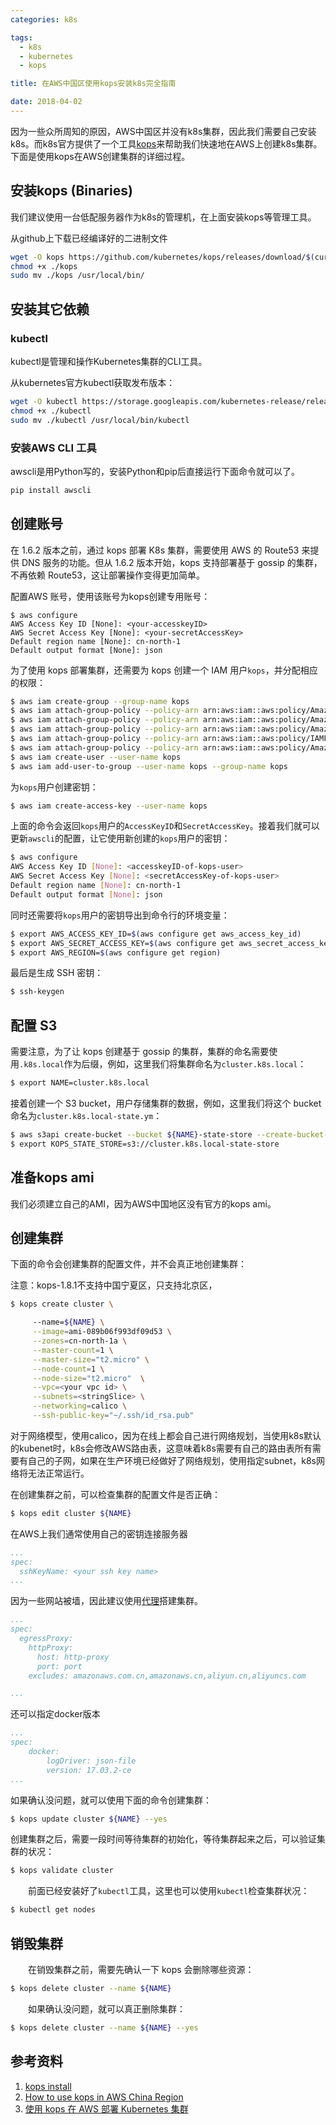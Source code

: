 ```yaml
---
categories: k8s

tags: 
  - k8s
  - kubernetes
  - kops

title: 在AWS中国区使用kops安装k8s完全指南

date: 2018-04-02
---
```


因为一些众所周知的原因，AWS中国区并没有k8s集群，因此我们需要自己安装k8s。而k8s官方提供了一个工具[kops](https://github.com/geekidentity/kops)来帮助我们快速地在AWS上创建k8s集群。下面是使用kops在AWS创建集群的详细过程。

## 安装kops (Binaries)

我们建议使用一台低配服务器作为k8s的管理机，在上面安装kops等管理工具。

从github上下载已经编译好的二进制文件

```bash
wget -O kops https://github.com/kubernetes/kops/releases/download/$(curl -s https://api.github.com/repos/kubernetes/kops/releases/latest | grep tag_name | cut -d '"' -f 4)/kops-linux-amd64
chmod +x ./kops
sudo mv ./kops /usr/local/bin/
```

## 安装其它依赖

### kubectl

kubectl是管理和操作Kubernetes集群的CLI工具。

从kubernetes官方kubectl获取发布版本：

```bash
wget -O kubectl https://storage.googleapis.com/kubernetes-release/release/$(curl -s https://storage.googleapis.com/kubernetes-release/release/stable.txt)/bin/linux/amd64/kubectl
chmod +x ./kubectl
sudo mv ./kubectl /usr/local/bin/kubectl
```

### 安装AWS CLI 工具

awscli是用Python写的，安装Python和pip后直接运行下面命令就可以了。

```bash
pip install awscli
```

## 创建账号

在 1.6.2 版本之前，通过 kops 部署 K8s 集群，需要使用 AWS 的 Route53 来提供 DNS 服务的功能。但从 1.6.2 版本开始，kops 支持部署基于 gossip 的集群，不再依赖 Route53，这让部署操作变得更加简单。

配置AWS 账号，使用该账号为kops创建专用账号：

```bash·
$ aws configure
AWS Access Key ID [None]: <your-accesskeyID>
AWS Secret Access Key [None]: <your-secretAccessKey>
Default region name [None]: cn-north-1
Default output format [None]: json
```

为了使用 kops 部署集群，还需要为 kops 创建一个 IAM 用户`kops`，并分配相应的权限：

```bash
$ aws iam create-group --group-name kops
$ aws iam attach-group-policy --policy-arn arn:aws:iam::aws:policy/AmazonEC2FullAccess --group-name kops
$ aws iam attach-group-policy --policy-arn arn:aws:iam::aws:policy/AmazonRoute53FullAccess --group-name kops
$ aws iam attach-group-policy --policy-arn arn:aws:iam::aws:policy/AmazonS3FullAccess --group-name kops
$ aws iam attach-group-policy --policy-arn arn:aws:iam::aws:policy/IAMFullAccess --group-name kops
$ aws iam attach-group-policy --policy-arn arn:aws:iam::aws:policy/AmazonVPCFullAccess --group-name kops
$ aws iam create-user --user-name kops
$ aws iam add-user-to-group --user-name kops --group-name kops
```

为`kops`用户创建密钥：

```bash
$ aws iam create-access-key --user-name kops
```

上面的命令会返回`kops`用户的`AccessKeyID`和`SecretAccessKey`。接着我们就可以更新`awscli`的配置，让它使用新创建的`kops`用户的密钥：

```bash
$ aws configure
AWS Access Key ID [None]: <accesskeyID-of-kops-user>
AWS Secret Access Key [None]: <secretAccessKey-of-kops-user>
Default region name [None]: cn-north-1
Default output format [None]: json
```

同时还需要将`kops`用户的密钥导出到命令行的环境变量：

```bash
$ export AWS_ACCESS_KEY_ID=$(aws configure get aws_access_key_id)
$ export AWS_SECRET_ACCESS_KEY=$(aws configure get aws_secret_access_key)
$ export AWS_REGION=$(aws configure get region)
```

最后是生成 SSH 密钥：

```bash
$ ssh-keygen
```

## 配置 S3

需要注意，为了让 kops 创建基于 gossip 的集群，集群的命名需要使用`.k8s.local`作为后缀，例如，这里我们将集群命名为`cluster.k8s.local`：

```bash
$ export NAME=cluster.k8s.local
```

接着创建一个 S3 bucket，用户存储集群的数据，例如，这里我们将这个 bucket 命名为`cluster.k8s.local-state.ym`：

```bash
$ aws s3api create-bucket --bucket ${NAME}-state-store --create-bucket-configuration LocationConstraint=$AWS_REGION
$ export KOPS_STATE_STORE=s3://cluster.k8s.local-state-store
```

## 准备kops ami

我们必须建立自己的AMI，因为AWS中国地区没有官方的kops ami。

## 创建集群

下面的命令会创建集群的配置文件，并不会真正地创建集群：

注意：kops-1.8.1不支持中国宁夏区，只支持北京区，	

```bash
$ kops create cluster \

     --name=${NAME} \
     --image=ami-089b06f993df09d53 \
     --zones=cn-north-1a \
     --master-count=1 \
     --master-size="t2.micro" \
     --node-count=1 \
     --node-size="t2.micro"  \
     --vpc=<your vpc id> \
     --subnets=<stringSlice> \
     --networking=calico \
     --ssh-public-key="~/.ssh/id_rsa.pub"
```

对于网络模型，使用calico，因为在线上都会自己进行网络规划，当使用k8s默认的kubenet时，k8s会修改AWS路由表，这意味着k8s需要有自己的路由表所有需要有自己的子网，如果在生产环境已经做好了网络规划，使用指定subnet，k8s网络将无法正常运行。

在创建集群之前，可以检查集群的配置文件是否正确：

```bash
$ kops edit cluster ${NAME}
```

在AWS上我们通常使用自己的密钥连接服务器　　

```yaml
...
spec:
  sshKeyName: <your ssh key name>
...
```

因为一些网站被墙，因此建议使用[代理](https://github.com/kubernetes/kops/blob/master/docs/http_proxy.md)搭建集群。

```yaml
...
spec:
  egressProxy:
    httpProxy:
      host: http-proxy
      port: port
    excludes: amazonaws.com.cn,amazonaws.cn,aliyun.cn,aliyuncs.com

...
```

还可以指定docker版本

```yaml
...
spec:
    docker:
        logDriver: json-file
        version: 17.03.2-ce
...
```

如果确认没问题，就可以使用下面的命令创建集群：

```bash
$ kops update cluster ${NAME} --yes
```

​        创建集群之后，需要一段时间等待集群的初始化，等待集群起来之后，可以验证集群的状况：

```bash
$ kops validate cluster
```

　　前面已经安装好了`kubectl`工具，这里也可以使用`kubectl`检查集群状况：

```bash
$ kubectl get nodes
```

## 销毁集群

　　在销毁集群之前，需要先确认一下 kops 会删除哪些资源：

```bash
$ kops delete cluster --name ${NAME}
```

　　如果确认没问题，就可以真正删除集群：

```bash
$ kops delete cluster --name ${NAME} --yes
```

## 参考资料

1. [kops install](https://github.com/kubernetes/kops/blob/master/docs/install.md)
2. [How to use kops in AWS China Region](https://github.com/kubernetes/kops/blob/master/docs/aws-china.md)
3. [使用 kops 在 AWS 部署 Kubernetes 集群](http://senlinzhan.github.io/2018/01/11/k8s-on-aws/)